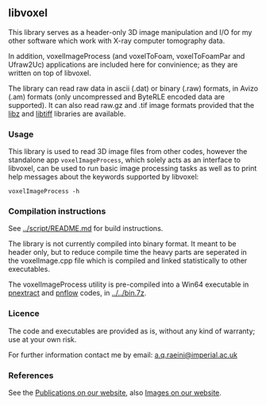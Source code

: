 ##  libvoxel

This library serves as a header-only 3D image manipulation and I/O for my other 
software which work with X-ray computer tomography data.

In addition, voxelImageProcess (and voxelToFoam, voxelToFoamPar and Ufraw2Uc) applications are included here for convinience; as they are written on top of libvoxel. 


The library can read raw data in ascii (.dat) or binary (.raw) formats, in Avizo (.am) formats (only uncompressed and ByteRLE encoded data are supported).  It can also read raw.gz and .tif image formats provided that the  [libz] and [libtiff] libraries are available.

### Usage

This library is used to read 3D image files from other codes, however the standalone app `voxelImageProcess`, 
which solely acts as an interface to libvoxel, can be used to run basic image processing tasks as well as to print help messages about the keywords supported by libvoxel:

   `voxelImageProcess -h`


### Compilation instructions

See [../script/README.md](../script/README.md) for build instructions.

The library is not currently compiled into binary format. It meant to be header only, but to reduce compile time the heavy parts are seperated in the voxelImage.cpp file which is compiled and linked statistically to other executables.

The voxelImageProcess utility is pre-compiled into a Win64 executable in [pnextract] and [pnflow] codes, in [../../bin.7z](../../bin.7z).


###  Licence

The code and executables are provided as is, without any kind of warranty;
use at your own risk.

For further information contact me by email:   a.q.raeini@imperial.ac.uk


### References
See the [Publications on our website], also [Images on our website].

[Publications on our website]: https://www.imperial.ac.uk/earth-science/research/research-groups/pore-scale-modelling/publications/
[Images on our website]: https://www.imperial.ac.uk/earth-science/research/research-groups/pore-scale-modelling/micro-ct-images-and-networks/
[Imperial College - pore-scale consortium]: https://www.imperial.ac.uk/earth-science/research/research-groups/pore-scale-modelling
[libtiff]: https://gitlab.com/libtiff/libtiff
[porefoam]: https://github.com/ImperialCollegeLondon/porefoam
[pnextract]: https://github.com/ImperialCollegeLondon/pnextract
[pnflow]: https://github.com/ImperialCollegeLondon/pnflow
[libz]: https://github.com/madler/zlib
